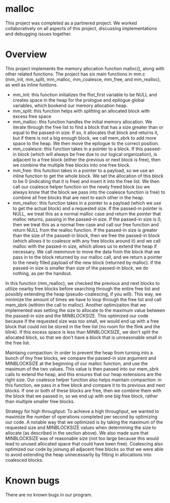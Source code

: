 # malloc

This project was completed as a partnered project. We worked collaboratively on all aspects of this project, discussing implementations and debugging issues together.

# Overview
This project implements the memory allocation function malloc(), along with other related functions. The project has six main functions in mm.c (mm_init, mm_split, mm_malloc, mm_coalesce, mm_free, and mm_realloc), as well as inline funtions. 
* mm_init: this function initializes the flist_first variable to be NULL and creates space in the heap for the prologue and epilogue global variables, which bookend our memory allocation heap. 
* mm_split: this function helps with splitting an allocated block with excess free space 
* mm_malloc: this function handles the initial memory allocation. We iterate through the free list to find a block that has a size greater than or equal to the passed-in size. If so, it allocates that block and returns it, but if there is not a big enough block, we call mem_sbrk to add more space to the heap. We then move the epilogue to the correct position. 
* mm_coalesce: this function takes in a pointer to a block. If this passed-in block (which will always be free due to our logical organization), is adjacent to a free block (either the previous or next block is free), then we combine the multiple free blocks into one free block. 
* mm_free: this function takes in a pointer to a payload, so we use an inline function to get the whole block. We set the allocation of this block to be 0 (indicating that it is free) and insert it into the free list. We then call our coalesce helper function on the newly freed block (so we always know that the block we pass into the coalesce function is free) to combine all free blocks that are next to each other in the heap. 
* mm_realloc: this function takes in a pointer to a payload (which we use to get the actual block) and a requested size. If the passed-in pointer is NULL, we treat this as a normal malloc case and return the pointer that malloc returns, passing in the passed-in size. If the passed-in size is 0, then we treat this as a normal free case and call our free function and return NULL from the realloc function. If the passed-in size is greater than the size of the passed-in block, then we free the passed-in block (which allows it to coalesce with any free blocks around it) and we call malloc with the passed-in size, which allows us to extend the heap if necessary. We call memmove to move the data from the block that we pass in to the block returned by our malloc call, and we return a pointer to the newly filled payload of the new block (returned by malloc). If the passed-in size is smaller than size of the passed-in block, we do nothing, as per the handout.

In this function (mm_realloc), we checked the previous and next blocks to utilize nearby free blocks before searching through the entire free list and possibly extending the heap (pseudo-coalescing, if you will). This way, we minimize the amount of times we have to loop through the free list and call mem_sbrk (withinn the call to malloc). Another optimizaiton that we implemented was setting the size to allocate to the maximum value between the passed-in size and the MINBLOCKSIZE. This optimized our code because if the requested size was too small, we would end up with a free block that could not be stored in the free list (no room for the flink and the blink). If this excess space is less than MINBLOCKSIZE, we don't split the allocated block, so that we don't have a block that is unreasonable small in the free list.

Maintaing compaction: In order to prevent the heap from turning into a bunch of tiny free blocks, we compare the passed-in size argument and MINBLOCKSIZE at the beginning of our malloc function, and use the maximum of the two values. This value is then passed into our mem_sbrk calls to extend the heap, and this ensures that our heap extensions are the right size. Our coalesce helper function also helps maintain compaction: in this function, we pass in a free block and compare it to its previous and next blocks. If one or both of these blocks are free, then we combine them with the block that we passed in, so we end up with one big free block, rather than multiple smaller free blocks. 

Strategy for high throughput: To achieve a high throughput, we wanted to maximize the number of operations completed per second by optimizing our code. A notable way that we optimized is by taking the maximum of the requested size and MINBLOCKSIZE values when determining the size to allocate (as described in the section above). We also made sure that MINBLOCKSIZE was of reasonable size (not too large because this would lead to unused allocated space that could have been free). Coalescing also optimized our code by joinung all adjacent free blocks so that we were able to avoid extending the heap unnecessarily by fitting in allocations into coalesced blocks. 

# Known bugs
There are no known bugs in our program.
